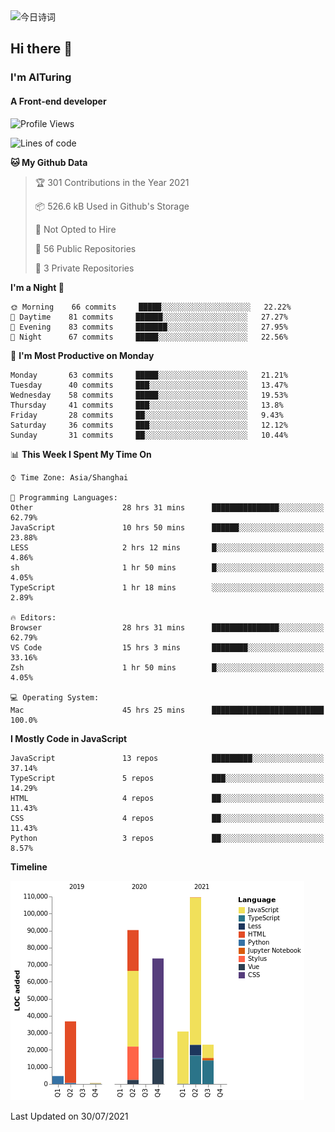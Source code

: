 <img alt="今日诗词" src="https://v2.jinrishici.com/one.svg?font-size=30&spacing=2&color=skyblue" style="max-width:100%; display: block; margin: 0 auto;">

## Hi there 👋
### I'm AITuring
#### A Front-end developer

<!-- <img src="./dhx.gif" width="400px"/> -->

<!--START_SECTION:waka-->
![Profile Views](http://img.shields.io/badge/Profile%20Views-0-blue)

![Lines of code](https://img.shields.io/badge/From%20Hello%20World%20I%27ve%20Written-369481%20lines%20of%20code-blue)

**🐱 My Github Data** 

> 🏆 301 Contributions in the Year 2021
 > 
> 📦 526.6 kB Used in Github's Storage 
 > 
> 🚫 Not Opted to Hire
 > 
> 📜 56 Public Repositories 
 > 
> 🔑 3 Private Repositories  
 > 
**I'm a Night 🦉** 

```text
🌞 Morning    66 commits     █████░░░░░░░░░░░░░░░░░░░░   22.22% 
🌆 Daytime    81 commits     ██████░░░░░░░░░░░░░░░░░░░   27.27% 
🌃 Evening    83 commits     ███████░░░░░░░░░░░░░░░░░░   27.95% 
🌙 Night      67 commits     █████░░░░░░░░░░░░░░░░░░░░   22.56%

```
📅 **I'm Most Productive on Monday** 

```text
Monday       63 commits     █████░░░░░░░░░░░░░░░░░░░░   21.21% 
Tuesday      40 commits     ███░░░░░░░░░░░░░░░░░░░░░░   13.47% 
Wednesday    58 commits     █████░░░░░░░░░░░░░░░░░░░░   19.53% 
Thursday     41 commits     ███░░░░░░░░░░░░░░░░░░░░░░   13.8% 
Friday       28 commits     ██░░░░░░░░░░░░░░░░░░░░░░░   9.43% 
Saturday     36 commits     ███░░░░░░░░░░░░░░░░░░░░░░   12.12% 
Sunday       31 commits     ██░░░░░░░░░░░░░░░░░░░░░░░   10.44%

```


📊 **This Week I Spent My Time On** 

```text
⌚︎ Time Zone: Asia/Shanghai

💬 Programming Languages: 
Other                    28 hrs 31 mins      ███████████████░░░░░░░░░░   62.79% 
JavaScript               10 hrs 50 mins      ██████░░░░░░░░░░░░░░░░░░░   23.88% 
LESS                     2 hrs 12 mins       █░░░░░░░░░░░░░░░░░░░░░░░░   4.86% 
sh                       1 hr 50 mins        █░░░░░░░░░░░░░░░░░░░░░░░░   4.05% 
TypeScript               1 hr 18 mins        ░░░░░░░░░░░░░░░░░░░░░░░░░   2.89%

🔥 Editors: 
Browser                  28 hrs 31 mins      ███████████████░░░░░░░░░░   62.79% 
VS Code                  15 hrs 3 mins       ████████░░░░░░░░░░░░░░░░░   33.16% 
Zsh                      1 hr 50 mins        █░░░░░░░░░░░░░░░░░░░░░░░░   4.05%

💻 Operating System: 
Mac                      45 hrs 25 mins      █████████████████████████   100.0%

```

**I Mostly Code in JavaScript** 

```text
JavaScript               13 repos            █████████░░░░░░░░░░░░░░░░   37.14% 
TypeScript               5 repos             ███░░░░░░░░░░░░░░░░░░░░░░   14.29% 
HTML                     4 repos             ██░░░░░░░░░░░░░░░░░░░░░░░   11.43% 
CSS                      4 repos             ██░░░░░░░░░░░░░░░░░░░░░░░   11.43% 
Python                   3 repos             ██░░░░░░░░░░░░░░░░░░░░░░░   8.57%

```


**Timeline**

![Chart not found](https://raw.githubusercontent.com/AITuring/AITuring/main/charts/bar_graph.png) 


 Last Updated on 30/07/2021
<!--END_SECTION:waka-->


